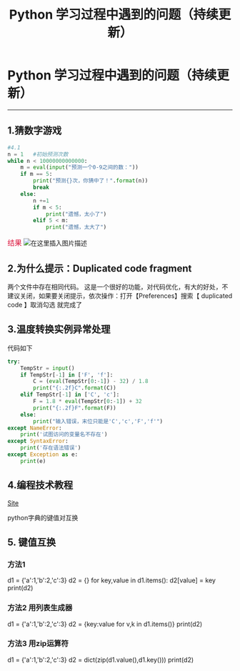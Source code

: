 ﻿---
layout: mypost
title: Python 学习过程中遇到的问题（持续更新）
categories: [收藏夹]
---
# Python 学习过程中遇到的问题（持续更新）

------

## 1.猜数字游戏
```python
#4.1 
n = 1   #初始预测次数
while n < 10000000000000:
    m = eval(input("预测一个0-9之间的数："))
    if m == 5:
        print("预测{}次，你猜中了！".format(n))
        break
    else:
        n +=1
        if m < 5:
            print("遗憾，太小了")
        elif 5 < m:
            print("遗憾，太大了")
```
<font color=#DC143C size=3 face="微软雅黑">结果</font>
![在这里插入图片描述](https://img-blog.csdnimg.cn/2020111611324839.png?x-oss-process=image/watermark,type_ZmFuZ3poZW5naGVpdGk,shadow_10,text_aHR0cHM6Ly9ibG9nLmNzZG4ubmV0L3FxXzM4NTkwNjky,size_16,color_FFFFFF,t_70#pic_center)

## 2.为什么提示：Duplicated code fragment

两个文件中存在相同代码。
这是一个很好的功能，对代码优化，有大的好处，不建议关闭，如果要关闭提示，依次操作：打开【Preferences】搜索【 duplicated code 】取消勾选 就完成了

## 3.温度转换实例异常处理</font>
代码如下
```python
try:
    TempStr = input()
    if TempStr[-1] in ['F', 'f']:
        C = (eval(TempStr[0:-1]) - 32) / 1.8
        print("{:.2f}C".format(C))
    elif TempStr[-1] in ['C', 'c']:
        F = 1.8 * eval(TempStr[0:-1]) + 32
        print("{:.2f}F".format(F))
    else:
        print("输入错误，末位只能是'C','c','F','f'")
except NameError:
    print('试图访问的变量名不存在')
except SyntaxError:
    print('存在语法错误')
except Exception as e:
    print(e)
```
## 4.编程技术教程</font>
[Site](https://www.runoob.com/)


python字典的键值对互换
## 5. 键值互换
### 方法1
d1 = {'a':1,'b':2,'c':3}
d2 = {}
for key,value in d1.items():
d2[value] = key
print(d2)
### 方法2 用列表生成器
d1 = {'a':1,'b':2,'c':3}
d2 = {key:value for v,k in d1.items()}
print(d2)
### 方法3 用zip运算符
d1 = {'a':1,'b':2,'c':3}
d2 = dict(zip(d1.value(),d1.key()))
print(d2)